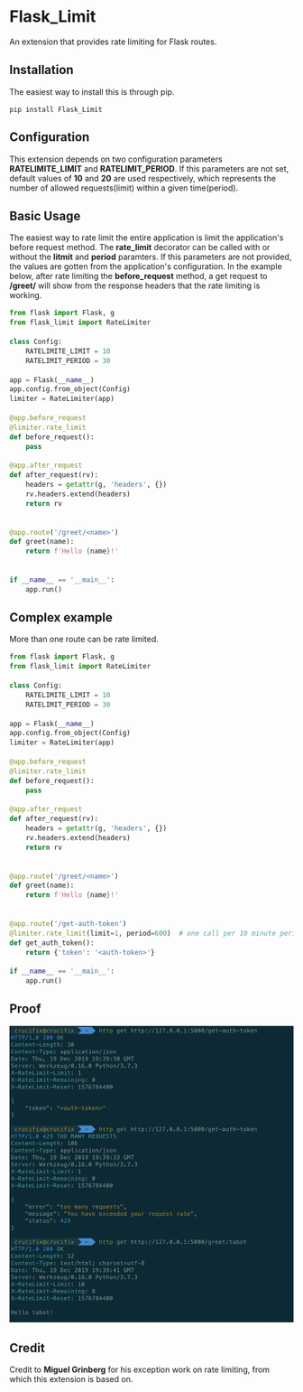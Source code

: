 Flask_Limit
==============

An extension that provides rate limiting for Flask routes.

Installation
------------
The easiest way to install this is through pip.
```
pip install Flask_Limit
```

Configuration
----------------------------

This extension depends on two configuration parameters **RATELIMITE_LIMIT** and **RATELIMIT_PERIOD**.
If this parameters are not set, default values of **10** and **20** are used respectively,
which represents the number of allowed requests(limit) within a given time(period).

Basic Usage
----------------------------

The easiest way to rate limit the entire application is limit the application's before request method.
The **rate_limit** decorator can be called with or without the **litmit** and **period** paramters.
If this parameters are not provided, the values are gotten from the application's configuration.
In the example below, after rate limiting the **before_request** method, a get request to **/greet/<name>**
will show from the response headers that the rate limiting is working.

```python
from flask import Flask, g
from flask_limit import RateLimiter

class Config:
	RATELIMITE_LIMIT = 10
	RATELIMIT_PERIOD = 30

app = Flask(__name__)
app.config.from_object(Config)
limiter = RateLimiter(app)

@app.before_request
@limiter.rate_limit
def before_request():
    pass

@app.after_request
def after_request(rv):
    headers = getattr(g, 'headers', {})
    rv.headers.extend(headers)
    return rv


@app.route('/greet/<name>')
def greet(name):
    return f'Hello {name}!'


if __name__ == '__main__':
    app.run()
```


Complex example
-----------------------------
More than one route can be rate limited.

```python
from flask import Flask, g
from flask_limit import RateLimiter

class Config:
	RATELIMITE_LIMIT = 10
	RATELIMIT_PERIOD = 30

app = Flask(__name__)
app.config.from_object(Config)
limiter = RateLimiter(app)

@app.before_request
@limiter.rate_limit
def before_request():
    pass

@app.after_request
def after_request(rv):
    headers = getattr(g, 'headers', {})
    rv.headers.extend(headers)
    return rv


@app.route('/greet/<name>')
def greet(name):
    return f'Hello {name}!'


@app.route('/get-auth-token')
@limiter.rate_limit(limit=1, period=600)  # one call per 10 minute period
def get_auth_token():
    return {'token': '<auth-token>'}

if __name__ == '__main__':
    app.run()
```


Proof
----------------------------

![proof](img/proof.png)


Credit
----------------------------

Credit to **Miguel Grinberg** for his exception work on rate limiting, from which this extension is based on.